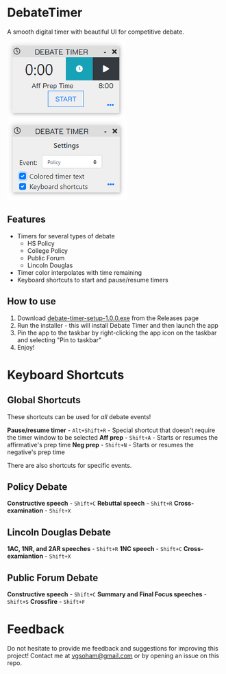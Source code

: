 # DebateTimer
A smooth digital timer with beautiful UI for competitive debate.

![Timer Image 1](assets/img1.png)
![Timer Image 1](assets/img2.png)
## Features
- Timers for several types of debate
  - HS Policy
  - College Policy
  - Public Forum
  - Lincoln Douglas
 - Timer color interpolates with time remaining
 - Keyboard shortcuts to start and pause/resume timers

## How to use
1. Download [debate-timer-setup-1.0.0.exe](https://github.com/Matrix4f/DebateTimer/releases/download/1.0.0/debate-timer-setup-1.0.0.exe) from the Releases page
2. Run the installer - this will install Debate Timer and then launch the app
3. Pin the app to the taskbar by right-clicking the app icon on the taskbar and selecting "Pin to taskbar"
4. Enjoy!

#  Keyboard Shortcuts
## Global Shortcuts
These shortcuts can be used for *all* debate events!

**Pause/resume timer** - `Alt+Shift+R` - Special shortcut that doesn't require the timer window to be selected
**Aff prep** - `Shift+A` - Starts or resumes the affirmative's prep time
**Neg prep** - `Shift+N` - Starts or resumes the negative's prep time

There are also shortcuts for specific events.

## Policy Debate
**Constructive speech** - `Shift+C`
**Rebuttal speech** - `Shift+R`
**Cross-examination** - `Shift+X`
## Lincoln Douglas Debate
**1AC, 1NR, and 2AR speeches** - `Shift+R`
**1NC speech** - `Shift+C`
**Cross-examiantion** - `Shift+X`
## Public Forum Debate
**Constructive speech** - `Shift+C`
**Summary and Final Focus speeches** - `Shift+S`
**Crossfire** - `Shift+F`
# Feedback
Do not hesitate to provide me feedback and suggestions for improving this project!
Contact me at vgsoham@gmail.com or by opening an issue on this repo.

